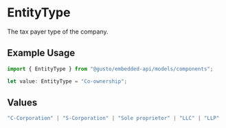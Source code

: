 # EntityType

The tax payer type of the company.

## Example Usage

```typescript
import { EntityType } from "@gusto/embedded-api/models/components";

let value: EntityType = "Co-ownership";
```

## Values

```typescript
"C-Corporation" | "S-Corporation" | "Sole proprietor" | "LLC" | "LLP" | "Limited partnership" | "Co-ownership" | "Association" | "Trusteeship" | "General partnership" | "Joint venture" | "Non-Profit"
```